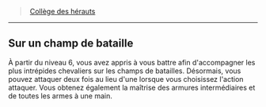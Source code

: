 ﻿---
!GenericItem
Id: bard_heralds_hd.md#sur-un-champ-de-bataille
ParentLink: bard_heralds_hd.md#collège-des-hérauts
Name: Sur un champ de bataille
ParentName: Collège des hérauts
NameLevel: 2
Attributes: {}
---
> [Collège des hérauts](hd_bard_heralds.md)

---

## Sur un champ de bataille

À partir du niveau 6, vous avez appris à vous battre afin d'accompagner les plus intrépides chevaliers sur les champs de batailles. Désormais, vous pouvez attaquer deux fois au lieu d'une lorsque vous choisissez l'action attaquer. Vous obtenez également la maîtrise des armures intermédiaires et de toutes les armes à une main.

